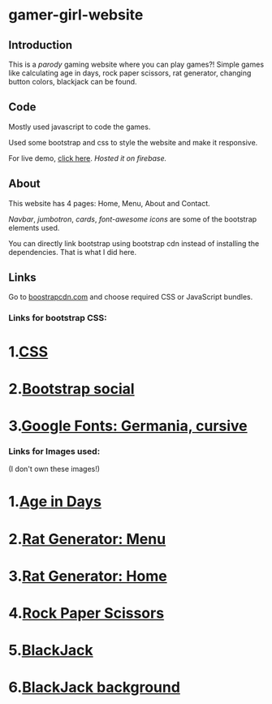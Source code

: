 # gamer-girl-website

## Introduction

This is a *parody* gaming website where you can play games?! Simple games like calculating age in days, rock paper scissors, rat generator, changing button colors, blackjack can be found.

## Code

Mostly used javascript to code the games.

Used some bootstrap and css to style the website and make it responsive.

For live demo, [click here](https://gamergirl-a4c68.firebaseapp.com/). *Hosted it on firebase.*

## About

This website has 4 pages: Home, Menu, About and Contact.

*Navbar*, *jumbotron*, *cards*, *font-awesome icons* are some of the bootstrap elements used.

You can directly link bootstrap using bootstrap cdn instead of installing the dependencies. That is what I did here.

## Links

Go to [boostrapcdn.com](https://www.bootstrapcdn.com/) and choose required CSS or JavaScript bundles.

### Links for bootstrap CSS: 
# 1.[CSS](https://stackpath.bootstrapcdn.com/bootstrap/4.5.2/css/bootstrap.min.css)
# 2.[Bootstrap social](https://stackpath.bootstrapcdn.com/font-awesome/4.7.0/css/font-awesome.min.css)
# 3.[Google Fonts: Germania, cursive](https://fonts.googleapis.com/css2?family=Germania+One&display=swap)

### Links for Images used:
(I don't own these images!)

# 1.[Age in Days](https://tse1.mm.bing.net/th?id=OIP.t9R-5PY8mmC6wWyENzYKswHaEK&pid=Api&P=0&w=305&h=172)
# 2.[Rat Generator: Menu](https://tse2.mm.bing.net/th?id=OIP.DfHXC86Y0NviYneUDfl6oAHaGU&pid=Api&P=0&w=191&h=164)
# 3.[Rat Generator: Home](https://tse3.mm.bing.net/th?id=OIP.2fNoS3WdNddaVUqtYfWf6gHaIN&pid=Api&P=0&w=300&h=300)
# 4.[Rock Paper Scissors](https://static.vecteezy.com/system/resources/previews/000/693/103/original/rock-paper-scissors-vector-line-icons.jpg)
# 5.[BlackJack](https://tse2.mm.bing.net/th?id=OIP.4WEbrB3rvDdVZaJO9u2muAHaDt&pid=Api&P=0&w=310&h=156)
# 6.[BlackJack background](https://tse4.mm.bing.net/th?id=OIP.cWzTXwfMruui1Tn-LeolZQHaNL&pid=Api&P=0&w=300&h=300)

